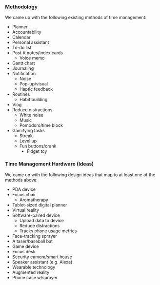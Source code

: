 ### Methodology

We came up with the following existing methods of time management:

- Planner
- Accountability
- Calendar
- Personal assistant
- To-do list
- Post-it notes/index cards
	- Voice memo
- Gantt chart
- Journaling
- Notification
	- Noise
	- Pop-up/visual
	- Haptic feedback
- Routines
	- Habit building
- Vlog
- Reduce distractions
	- White noise
	- Music
	- Pomodoro/time block
- Gamifying tasks
	- Streak
	- Level up
	- Fun buttons/crank
		- Fidget toy

### Time Management Hardware (Ideas)

We came up with the following design ideas that map to at least one of the methods above:

- PDA device
- Focus chair
	- Aromatherapy
- Tablet-sized digital planner
- Virtual reality
- Software-paired device
	- Upload data to device
	- Reduce distractions
	- Tracks phone usage metrics
- Face-tracking sprayer
- A taser/baseball bat
- Game device
- Focus desk
- Security camera/smart house
- Speaker assistant (e.g. Alexa)
- Wearable technology
- Augmented reality
- Phone case w/sprayer
